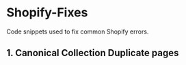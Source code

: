 # Shopify-Fixes
Code snippets used to fix common Shopify errors.

## 1. Canonical Collection Duplicate pages
